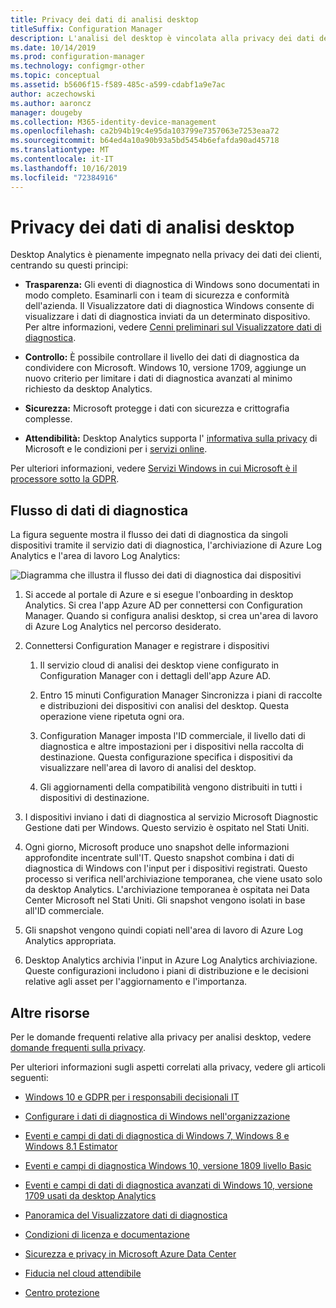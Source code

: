 ```yaml
---
title: Privacy dei dati di analisi desktop
titleSuffix: Configuration Manager
description: L'analisi del desktop è vincolata alla privacy dei dati dei clienti
ms.date: 10/14/2019
ms.prod: configuration-manager
ms.technology: configmgr-other
ms.topic: conceptual
ms.assetid: b5606f15-f589-485c-a599-cdabf1a9e7ac
author: aczechowski
ms.author: aaroncz
manager: dougeby
ms.collection: M365-identity-device-management
ms.openlocfilehash: ca2b94b19c4e95da103799e7357063e7253eaa72
ms.sourcegitcommit: b64ed4a10a90b93a5bd5454b6efafda90ad45718
ms.translationtype: MT
ms.contentlocale: it-IT
ms.lasthandoff: 10/16/2019
ms.locfileid: "72384916"
---
```

# <a name="desktop-analytics-data-privacy"></a>Privacy dei dati di analisi desktop

Desktop Analytics è pienamente impegnato nella privacy dei dati dei clienti, centrando su questi principi:

- **Trasparenza:** Gli eventi di diagnostica di Windows sono documentati in modo completo. Esaminarli con i team di sicurezza e conformità dell'azienda. Il Visualizzatore dati di diagnostica Windows consente di visualizzare i dati di diagnostica inviati da un determinato dispositivo. Per altre informazioni, vedere [Cenni preliminari sul Visualizzatore dati di diagnostica](https://docs.microsoft.com/windows/configuration/diagnostic-data-viewer-overview).  

- **Controllo:** È possibile controllare il livello dei dati di diagnostica da condividere con Microsoft. Windows 10, versione 1709, aggiunge un nuovo criterio per limitare i dati di diagnostica avanzati al minimo richiesto da desktop Analytics.  

- **Sicurezza:** Microsoft protegge i dati con sicurezza e crittografia complesse.  

- **Attendibilità:** Desktop Analytics supporta l' [informativa sulla privacy](https://privacy.microsoft.com/privacystatement) di Microsoft e le condizioni per i [servizi online](https://www.microsoftvolumelicensing.com/DocumentSearch.aspx?Mode=3&DocumentTypeId=46).  

Per ulteriori informazioni, vedere [Servizi Windows in cui Microsoft è il processore sotto la GDPR](https://docs.microsoft.com/windows/privacy/gdpr-it-guidance#windows-services-where-microsoft-is-the-processor-under-the-gdpr).<!-- 5353168 -->

## <a name="diagnostic-data-flow"></a>Flusso di dati di diagnostica

La figura seguente mostra il flusso dei dati di diagnostica da singoli dispositivi tramite il servizio dati di diagnostica, l'archiviazione di Azure Log Analytics e l'area di lavoro Log Analytics:

![Diagramma che illustra il flusso dei dati di diagnostica dai dispositivi](media/da-data-flow.png)

1. Si accede al portale di Azure e si esegue l'onboarding in desktop Analytics. Si crea l'app Azure AD per connettersi con Configuration Manager. Quando si configura analisi desktop, si crea un'area di lavoro di Azure Log Analytics nel percorso desiderato.  

2. Connettersi Configuration Manager e registrare i dispositivi  

    1. Il servizio cloud di analisi dei desktop viene configurato in Configuration Manager con i dettagli dell'app Azure AD.  

    2. Entro 15 minuti Configuration Manager Sincronizza i piani di raccolte e distribuzioni dei dispositivi con analisi del desktop. Questa operazione viene ripetuta ogni ora.  

    3. Configuration Manager imposta l'ID commerciale, il livello dati di diagnostica e altre impostazioni per i dispositivi nella raccolta di destinazione. Questa configurazione specifica i dispositivi da visualizzare nell'area di lavoro di analisi del desktop.  

    4. Gli aggiornamenti della compatibilità vengono distribuiti in tutti i dispositivi di destinazione.  

3. I dispositivi inviano i dati di diagnostica al servizio Microsoft Diagnostic Gestione dati per Windows. Questo servizio è ospitato nel Stati Uniti.  

4. Ogni giorno, Microsoft produce uno snapshot delle informazioni approfondite incentrate sull'IT. Questo snapshot combina i dati di diagnostica di Windows con l'input per i dispositivi registrati. Questo processo si verifica nell'archiviazione temporanea, che viene usato solo da desktop Analytics. L'archiviazione temporanea è ospitata nei Data Center Microsoft nel Stati Uniti. Gli snapshot vengono isolati in base all'ID commerciale.  

5. Gli snapshot vengono quindi copiati nell'area di lavoro di Azure Log Analytics appropriata.  

6. Desktop Analytics archivia l'input in Azure Log Analytics archiviazione. Queste configurazioni includono i piani di distribuzione e le decisioni relative agli asset per l'aggiornamento e l'importanza.  

## <a name="other-resources"></a>Altre risorse

Per le domande frequenti relative alla privacy per analisi desktop, vedere [domande frequenti sulla privacy](/sccm/desktop-analytics/faq#privacy).

Per ulteriori informazioni sugli aspetti correlati alla privacy, vedere gli articoli seguenti:

- [Windows 10 e GDPR per i responsabili decisionali IT](https://docs.microsoft.com/windows/privacy/gdpr-it-guidance)  

- [Configurare i dati di diagnostica di Windows nell'organizzazione](https://docs.microsoft.com/windows/privacy/configure-windows-diagnostic-data-in-your-organization)  

- [Eventi e campi di dati di diagnostica di Windows 7, Windows 8 e Windows 8.1 Estimator](https://docs.microsoft.com/previous-versions/windows/it-pro/windows-8.1-and-8/appraiser-diagnostic-data-events-and-fields)  

- [Eventi e campi di diagnostica Windows 10, versione 1809 livello Basic](https://docs.microsoft.com/windows/privacy/basic-level-windows-diagnostic-events-and-fields-1809)  

- [Eventi e campi di dati di diagnostica avanzati di Windows 10, versione 1709 usati da desktop Analytics](https://docs.microsoft.com/windows/privacy/enhanced-diagnostic-data-windows-analytics-events-and-fields)  

- [Panoramica del Visualizzatore dati di diagnostica](https://docs.microsoft.com/windows/privacy/diagnostic-data-viewer-overview)  

- [Condizioni di licenza e documentazione](https://www.microsoftvolumelicensing.com/DocumentSearch.aspx?Mode=3&DocumentTypeId=31)  

- [Sicurezza e privacy in Microsoft Azure Data Center](https://azure.microsoft.com/global-infrastructure/)  

- [Fiducia nel cloud attendibile](https://azure.microsoft.com/overview/trusted-cloud/)  

- [Centro protezione](https://www.microsoft.com/trustcenter)  
